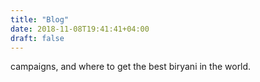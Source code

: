 ```yaml
---
title: "Blog"
date: 2018-11-08T19:41:41+04:00
draft: false
---
```


campaigns, and where to get the best biryani in the world.
